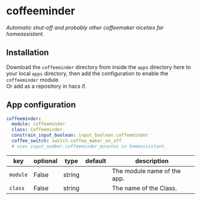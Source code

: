 # coffeeminder

_Automatic shut-off and probably other coffeemaker niceties for homeassistant._

## Installation

Download the `coffeeminder` directory from inside the `apps` directory here to your local `apps` directory, then add the configuration to enable the `coffeeminder` module.  
Or add as a repository in hacs if.

## App configuration

```yaml
coffeeminder:
  module: coffeeminder
  class: Coffeeminder
  constrain_input_boolean: input_boolean.coffeeminder
  coffee_switch: switch.coffee_maker_on_off
  # uses input_number.coffeeminder_minutes in homeassistant.
```

key | optional | type | default | description
-- | -- | -- | -- | --
`module` | False | string | | The module name of the app.
`class` | False | string | | The name of the Class.
